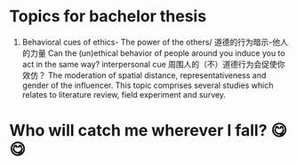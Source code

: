 
# Topics for bachelor thesis

1. Behavioral cues of ethics- The power of the others/ 道德的行为暗示-他人的力量
Can the (un)ethical behavior of people around you induce you to act in the same way? interpersonal cue 
周围人的（不）道德行为会促使你效仿？
The moderation of spatial distance, representativeness and gender of the influencer.
This topic comprises several studies which relates to literature review, field experiment and survey. 




# Who will catch me wherever I fall? :yum: :yum:




